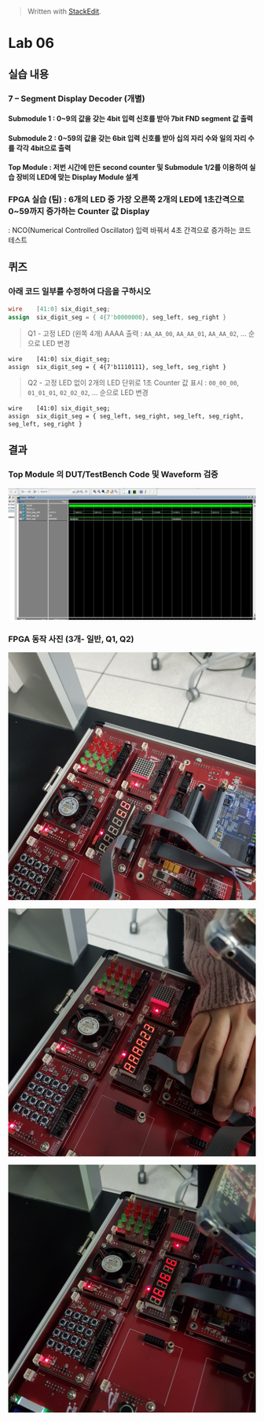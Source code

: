 


> Written with [StackEdit](https://stackedit.io/).
# Lab 06
## 실습 내용
### **7 – Segment Display Decoder (개별)**
#### **Submodule 1** : 0~9의 값을 갖는 4bit 입력 신호를 받아 7bit FND  segment  값 출력
#### **Submodule 2** : 0~59의 값을 갖는 6bit 입력 신호를 받아 십의 자리 수와 일의 자리 수를 각각 4bit으로 출력

#### **Top Module** : 저번 시간에 만든 second counter  및 Submodule 1/2를 이용하여 실습 장비의 LED에 맞는 Display Module 설계

### FPGA 실습 (팀) : 6개의 LED 중 가장 오른쪽 2개의 LED에 1초간격으로 0~59까지 증가하는 Counter 값 Display

: NCO(Numerical Controlled Oscillator) 입력 바꿔서 4초 간격으로 증가하는 코드 테스트

## 퀴즈
 ### 아래 코드 일부를 수정하여 다음을 구하시오 
 ```verilog
wire    [41:0] six_digit_seg;
assign  six_digit_seg = { 4{7'b0000000}, seg_left, seg_right }
``` 

> Q1 - 고정 LED (왼쪽 4개) AAAA 출력 : `AA_AA_00`, `AA_AA_01`, `AA_AA_02`, … 순으로 LED 변경
```
wire    [41:0] six_digit_seg;
assign  six_digit_seg = { 4{7'b1110111}, seg_left, seg_right } 
``` 


> Q2 - 고정 LED 없이 2개의 LED 단위로 1초 Counter 값 표시 : `00_00_00`, `01_01_01`, `02_02_02`, … 순으로 LED 변경
```
wire    [41:0] six_digit_seg;
assign  six_digit_seg = { seg_left, seg_right, seg_left, seg_right, seg_left, seg_right } 
``` 

## 결과 

### **Top Module 의 DUT/TestBench Code 및 Waveform 검증**

![](https://github.com/RyuJinHa/LogicDesign/blob/master/practice06/fig/wave.PNG)

### **FPGA 동작 사진 (3개- 일반, Q1, Q2)**

![](https://github.com/RyuJinHa/LogicDesign/blob/master/practice06/fig/00_00_01.jpg)

![](https://github.com/RyuJinHa/LogicDesign/blob/master/practice06/fig/AA_AA_01.jpg)

![](https://github.com/RyuJinHa/LogicDesign/blob/master/practice06/fig/01_01_01.jpg)

<!--stackedit_data:
eyJoaXN0b3J5IjpbMTI0NjMwMDg0M119
-->
